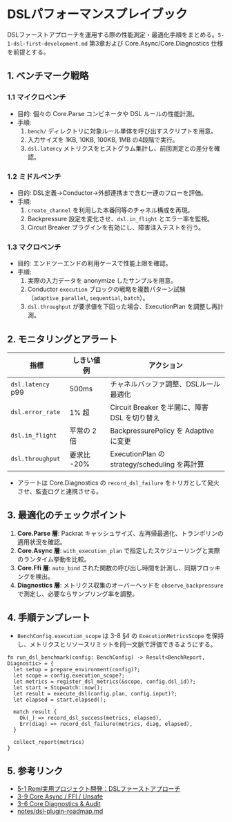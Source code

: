 # DSLパフォーマンスプレイブック

DSLファーストアプローチを運用する際の性能測定・最適化手順をまとめる。`5-1-dsl-first-development.md` 第3章および Core.Async/Core.Diagnostics 仕様を前提とする。

## 1. ベンチマーク戦略

### 1.1 マイクロベンチ

- 目的: 個々の Core.Parse コンビネータや DSL ルールの性能計測。
- 手順:
  1. `bench/` ディレクトリに対象ルール単体を呼び出すスクリプトを用意。
  2. 入力サイズを 1KB, 10KB, 100KB, 1MB の4段階で実行。
  3. `dsl.latency` メトリクスをヒストグラム集計し、前回測定との差分を確認。

### 1.2 ミドルベンチ

- 目的: DSL定義→Conductor→外部連携まで含む一連のフローを評価。
- 手順:
  1. `create_channel` を利用した本番同等のチャネル構成を再現。
  2. Backpressure 設定を変化させ、`dsl.in_flight` とエラー率を監視。
  3. Circuit Breaker プラグインを有効にし、障害注入テストを行う。

### 1.3 マクロベンチ

- 目的: エンドツーエンドの利用ケースで性能上限を確認。
- 手順:
  1. 実際の入力データを anonymize したサンプルを用意。
  2. Conductor `execution` ブロックの戦略を複数パターン試験（`adaptive_parallel`, `sequential`, `batch`）。
  3. `dsl.throughput` が要求値を下回った場合、ExecutionPlan を調整し再計測。

## 2. モニタリングとアラート

| 指標 | しきい値例 | アクション |
| --- | --- | --- |
| `dsl.latency` p99 | 500ms | チャネルバッファ調整、DSLルール最適化 |
| `dsl.error_rate` | 1% 超 | Circuit Breaker を半開に、障害 DSL を切り替え |
| `dsl.in_flight` | 平常の 2倍 | BackpressurePolicy を Adaptive に変更 |
| `dsl.throughput` | 要求比 -20% | ExecutionPlan の strategy/scheduling を再計算 |

- アラートは Core.Diagnostics の `record_dsl_failure` をトリガとして発火させ、監査ログと連携させる。

## 3. 最適化のチェックポイント

1. **Core.Parse 層**: Packrat キャッシュサイズ、左再帰最適化、トランポリンの適用状況を確認。
2. **Core.Async 層**: `with_execution_plan` で指定したスケジューリングと実際のランタイム挙動を比較。
3. **Core.Ffi 層**: `auto_bind` された関数の呼び出し時間を計測し、同期ブロッキングを検出。
4. **Diagnostics 層**: メトリクス収集のオーバーヘッドを `observe_backpressure` で測定し、必要ならサンプリング率を調整。

## 4. 手順テンプレート

- `BenchConfig.execution_scope` は 3-8 §4 の `ExecutionMetricsScope` を保持し、メトリクスとリソースリミットを同一文脈で評価できるようにする。

```reml
fn run_dsl_benchmark(config: BenchConfig) -> Result<BenchReport, Diagnostic> = {
  let setup = prepare_environment(config)?;
  let scope = config.execution_scope?;
  let metrics = register_dsl_metrics(&scope, config.dsl_id)?;
  let start = Stopwatch::now();
  let result = execute_dsl(config.plan, config.input)?;
  let elapsed = start.elapsed();

  match result {
    Ok(_) => record_dsl_success(metrics, elapsed),
    Err(diag) => record_dsl_failure(metrics, diag, elapsed),
  }

  collect_report(metrics)
}
```

## 5. 参考リンク

- [5-1 Reml実用プロジェクト開発：DSLファーストアプローチ](../5-1-dsl-first-development.md)
- [3-9 Core Async / FFI / Unsafe](../3-9-core-async-ffi-unsafe.md)
- [3-6 Core Diagnostics & Audit](../3-6-core-diagnostics-audit.md)
- [notes/dsl-plugin-roadmap.md](../notes/dsl-plugin-roadmap.md)
